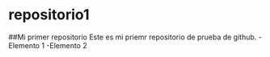 # repositorio1
##Mi primer repositorio 
Este es mi priemr repositorio de prueba de github.
-Elemento 1
-Elemento 2

